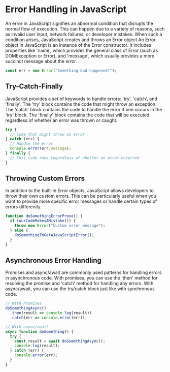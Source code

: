 # Error Handling in JavaScript

An error in JavaScript signifies an abnormal condition that disrupts the normal flow of execution. This can happen due to a variety of reasons, such as invalid user input, network failures, or developer mistakes. When such a condition arises, JavaScript creates and throws an Error object.An Error object in JavaScript is an instance of the Error constructor. It includes properties like 'name', which provides the general class of Error (such as DOMException or Error), and 'message', which usually provides a more succinct message about the error.

```javascript
const err = new Error("Something bad happened!");
```

## Try-Catch-Finally

JavaScript provides a set of keywords to handle errors: 'try', 'catch', and 'finally'. The 'try' block contains the code that might throw an exception. The 'catch' block contains the code to handle the error if one occurs in the 'try' block. The 'finally' block contains the code that will be executed regardless of whether an error was thrown or caught.

```javascript
try {
  // Code that might throw an error
} catch (err) {
  // Handle the error
  console.error(err.message);
} finally {
  // This code runs regardless of whether an error occurred
}

```

## Throwing Custom Errors

In addition to the built-in Error objects, JavaScript allows developers to throw their own custom errors. This can be particularly useful when you want to provide more specific error messages or handle certain types of errors differently.


```javascript
function doSomethingErrorProne() {
  if (ourCodeMakesAMistake()) {
    throw new Error("Custom error message");
  } else {
    doSomethingToGetAJavaScriptError();
  }
}
```


## Asynchronous Error Handling

Promises and async/await are commonly used patterns for handling errors in asynchronous code. With promises, you can use the 'then' method for resolving the promise and 'catch' method for handling any errors. With async/await, you can use the try/catch block just like with synchronous code.

```javascript
// With Promises
doSomethingAsync()
  .then(result => console.log(result))
  .catch(err => console.error(err));

// With async/await
async function doSomething() {
  try {
    const result = await doSomethingAsync();
    console.log(result);
  } catch (err) {
    console.error(err);
  }
}
```